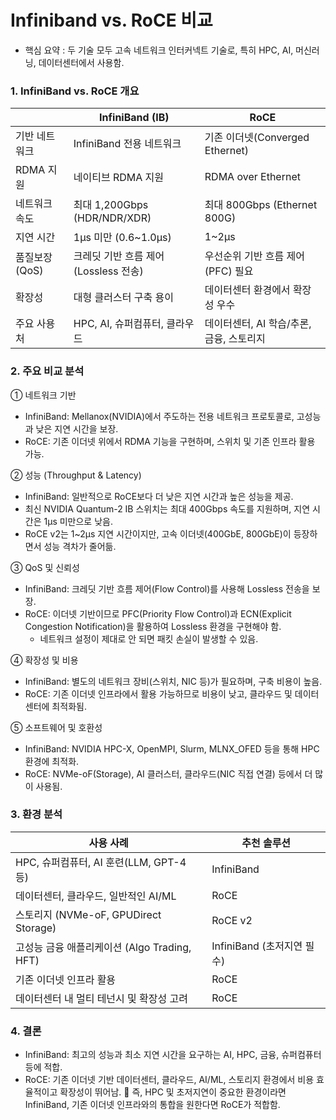 # Infiniband vs. RoCE 비교 #

* 핵심 요약 : 두 기술 모두 고속 네트워크 인터커넥트 기술로, 특히 HPC, AI, 머신러닝, 데이터센터에서 사용함.

### 1. InfiniBand vs. RoCE 개요 ###

|                  | InfiniBand (IB)         | RoCE                            |
|-----------------|--------------------------|---------------------------------|
| 기반 네트워크    | InfiniBand 전용 네트워크 | 기존 이더넷(Converged Ethernet) |
| RDMA 지원       | 네이티브 RDMA 지원        |  RDMA over Ethernet            |
| 네트워크 속도   | 최대 1,200Gbps (HDR/NDR/XDR) | 최대 800Gbps (Ethernet 800G) |
| 지연 시간       | 1µs 미만 (0.6~1.0µs)     | 1~2µs                           |
| 품질보장(QoS)   | 크레딧 기반 흐름 제어(Lossless 전송) | 우선순위 기반 흐름 제어(PFC) 필요 |
| 확장성          | 대형 클러스터 구축 용이   | 데이터센터 환경에서 확장성 우수 |
| 주요 사용처     | HPC, AI, 슈퍼컴퓨터, 클라우드 | 데이터센터, AI 학습/추론, 금융, 스토리지 |

### 2. 주요 비교 분석 ###
① 네트워크 기반
  * InfiniBand: Mellanox(NVIDIA)에서 주도하는 전용 네트워크 프로토콜로, 고성능과 낮은 지연 시간을 보장.
  * RoCE: 기존 이더넷 위에서 RDMA 기능을 구현하며, 스위치 및 기존 인프라 활용 가능.

② 성능 (Throughput & Latency)
  * InfiniBand: 일반적으로 RoCE보다 더 낮은 지연 시간과 높은 성능을 제공.
  * 최신 NVIDIA Quantum-2 IB 스위치는 최대 400Gbps 속도를 지원하며, 지연 시간은 1μs 미만으로 낮음.
  * RoCE v2는 1~2μs 지연 시간이지만, 고속 이더넷(400GbE, 800GbE)이 등장하면서 성능 격차가 줄어듦.

③ QoS 및 신뢰성
  * InfiniBand: 크레딧 기반 흐름 제어(Flow Control)를 사용해 Lossless 전송을 보장.
  * RoCE: 이더넷 기반이므로 PFC(Priority Flow Control)과 ECN(Explicit Congestion Notification)을 활용하여 Lossless 환경을 구현해야 함.
    * 네트워크 설정이 제대로 안 되면 패킷 손실이 발생할 수 있음.

④ 확장성 및 비용
  * InfiniBand: 별도의 네트워크 장비(스위치, NIC 등)가 필요하며, 구축 비용이 높음.
  * RoCE: 기존 이더넷 인프라에서 활용 가능하므로 비용이 낮고, 클라우드 및 데이터센터에 최적화됨.

⑤ 소프트웨어 및 호환성
  * InfiniBand: NVIDIA HPC-X, OpenMPI, Slurm, MLNX_OFED 등을 통해 HPC 환경에 최적화.
  * RoCE: NVMe-oF(Storage), AI 클러스터, 클라우드(NIC 직접 연결) 등에서 더 많이 사용됨.

### 3. 환경 분석 ###

| 사용 사례                               | 추천 솔루션 |
|-----------------------------------------|--------------------------------|
| HPC, 슈퍼컴퓨터, AI 훈련(LLM, GPT-4 등) | InfiniBand |
| 데이터센터, 클라우드, 일반적인 AI/ML    | RoCE        |
| 스토리지 (NVMe-oF, GPUDirect Storage)   | RoCE v2    |
| 고성능 금융 애플리케이션 (Algo Trading, HFT) | InfiniBand (초저지연 필수) |
| 기존 이더넷 인프라 활용                 | RoCE        |
| 데이터센터 내 멀티 테넌시 및 확장성 고려 | RoCE       | 

### 4. 결론 ###

  * InfiniBand: 최고의 성능과 최소 지연 시간을 요구하는 AI, HPC, 금융, 슈퍼컴퓨터 등에 적합.
  * RoCE: 기존 이더넷 기반 데이터센터, 클라우드, AI/ML, 스토리지 환경에서 비용 효율적이고 확장성이 뛰어남.
📌 즉, HPC 및 초저지연이 중요한 환경이라면 InfiniBand, 기존 이더넷 인프라와의 통합을 원한다면 RoCE가 적합함.


